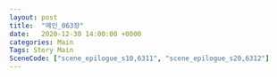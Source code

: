 ```yaml
---
layout: post
title:  "메인_063장"
date:   2020-12-30 14:00:00 +0000
categories: Main
Tags: Story Main
SceneCode: ["scene_epilogue_s10,6311", "scene_epilogue_s20,6312"]
---
```

